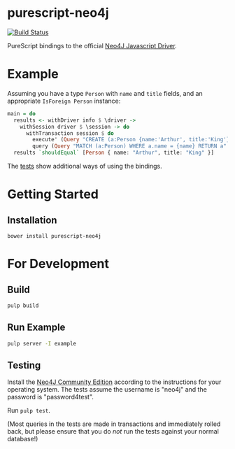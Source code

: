 # purescript-neo4j

[![Build Status](https://travis-ci.org/corajr/purescript-neo4j.svg?branch=master)](https://travis-ci.org/corajr/purescript-neo4j)

PureScript bindings to the official [Neo4J Javascript Driver](https://github.com/neo4j/neo4j-javascript-driver).

# Example

Assuming you have a type `Person` with `name` and `title` fields, and an appropriate `IsForeign Person` instance:

```purescript
main = do
  results <- withDriver info $ \driver ->
    withSession driver $ \session -> do
      withTransaction session $ do
        execute' (Query "CREATE (a:Person {name:'Arthur', title:'King'})")
        query (Query "MATCH (a:Person) WHERE a.name = {name} RETURN a" :: Query Person) (mkParams {name: "Arthur"})
  results `shouldEqual` [Person { name: "Arthur", title: "King" }]
```

The
[tests](https://github.com/corajr/purescript-neo4j/blob/master/test/Test/Neo4J.purs)
show additional ways of using the bindings.

# Getting Started

## Installation

```
bower install purescript-neo4j
```

# For Development

## Build

```sh
pulp build
```

## Run Example
```sh
pulp server -I example
```

## Testing

Install the [Neo4J Community Edition](https://neo4j.com/download/) according to
the instructions for your operating system. The tests assume the username is
"neo4j" and the password is "password4test".

Run `pulp test`.

(Most queries in the tests are made in transactions and immediately rolled back,
but please ensure that you do *not* run the tests against your normal database!)
